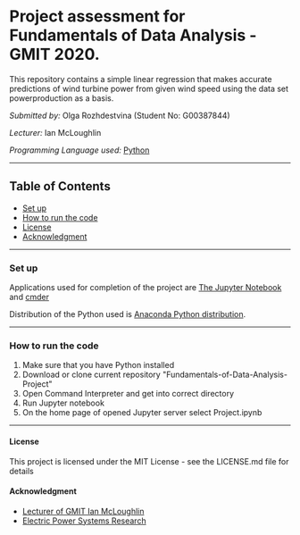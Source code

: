 # Project assessment for Fundamentals of Data Analysis - GMIT 2020. 

This repository contains a simple linear regression that makes accurate predictions of wind turbine power from given wind speed using the data set powerproduction as a basis.

*Submitted by:* Olga Rozhdestvina (Student No: G00387844) 

*Lecturer:* Ian McLoughlin

*Programming Language used:* [Python](https://www.python.org/)

----

## Table of Contents
* [Set up](#set_up)
* [How to run the code](#how_to_run_the_code)
* [License](#licence)
* [Acknowledgment](#acknowledgment)

----

### Set up <a name="set_up"></a>

Applications used for completion of the project are [The Jupyter Notebook](https://jupyter.org/) and [cmder](http://cmder.net/)

Distribution of the Python used is [Anaconda Python distribution](https://www.anaconda.com/). 

----

###  How to run the code <a name="how_to_run_the_code"></a>

1. Make sure that you have Python installed
2. Download or clone current repository "Fundamentals-of-Data-Analysis-Project"
3. Open Command Interpreter and get into correct directory
4. Run Jupyter notebook
5. On the home page of opened Jupyter server select Project.ipynb

----

#### License <a name="licence"></a>

This project is licensed under the MIT License - see the LICENSE.md file for details

#### Acknowledgment <a name="acknowledgment"></a>

  * [Lecturer of GMIT Ian McLoughlin](https://github.com/ianmcloughlin)
  * [Electric Power Systems Research](https://www.journals.elsevier.com/electric-power-systems-research)